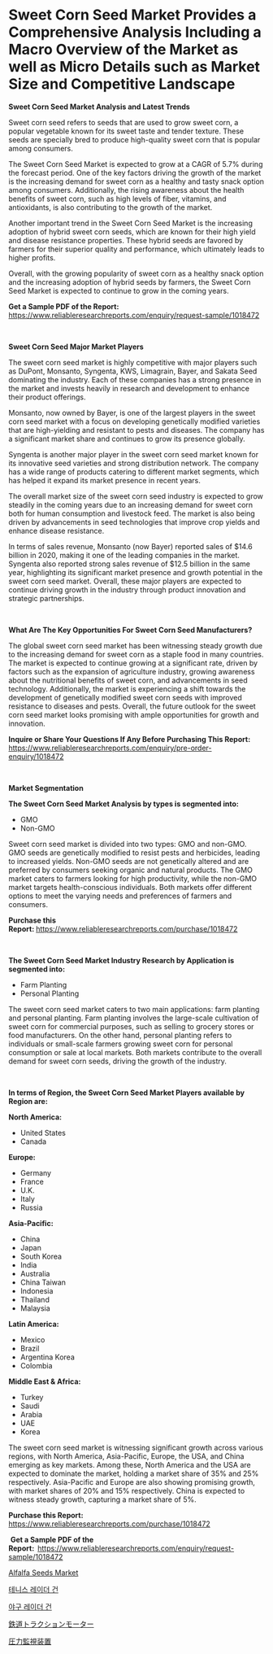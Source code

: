 <p><h1>Sweet Corn Seed Market Provides a Comprehensive Analysis Including a Macro Overview of the Market as well as Micro Details such as Market Size and Competitive Landscape</h1></p><p><strong>Sweet Corn Seed Market Analysis and Latest Trends</strong></p>
<p><p>Sweet corn seed refers to seeds that are used to grow sweet corn, a popular vegetable known for its sweet taste and tender texture. These seeds are specially bred to produce high-quality sweet corn that is popular among consumers.</p><p>The Sweet Corn Seed Market is expected to grow at a CAGR of 5.7% during the forecast period. One of the key factors driving the growth of the market is the increasing demand for sweet corn as a healthy and tasty snack option among consumers. Additionally, the rising awareness about the health benefits of sweet corn, such as high levels of fiber, vitamins, and antioxidants, is also contributing to the growth of the market.</p><p>Another important trend in the Sweet Corn Seed Market is the increasing adoption of hybrid sweet corn seeds, which are known for their high yield and disease resistance properties. These hybrid seeds are favored by farmers for their superior quality and performance, which ultimately leads to higher profits.</p><p>Overall, with the growing popularity of sweet corn as a healthy snack option and the increasing adoption of hybrid seeds by farmers, the Sweet Corn Seed Market is expected to continue to grow in the coming years.</p></p>
<p><strong>Get a Sample PDF of the Report:&nbsp;</strong> <a href="https://www.reliableresearchreports.com/enquiry/request-sample/1018472">https://www.reliableresearchreports.com/enquiry/request-sample/1018472</a></p>
<p>&nbsp;</p>
<p><strong>Sweet Corn Seed Major Market Players</strong></p>
<p><p>The sweet corn seed market is highly competitive with major players such as DuPont, Monsanto, Syngenta, KWS, Limagrain, Bayer, and Sakata Seed dominating the industry. Each of these companies has a strong presence in the market and invests heavily in research and development to enhance their product offerings.</p><p>Monsanto, now owned by Bayer, is one of the largest players in the sweet corn seed market with a focus on developing genetically modified varieties that are high-yielding and resistant to pests and diseases. The company has a significant market share and continues to grow its presence globally.</p><p>Syngenta is another major player in the sweet corn seed market known for its innovative seed varieties and strong distribution network. The company has a wide range of products catering to different market segments, which has helped it expand its market presence in recent years.</p><p>The overall market size of the sweet corn seed industry is expected to grow steadily in the coming years due to an increasing demand for sweet corn both for human consumption and livestock feed. The market is also being driven by advancements in seed technologies that improve crop yields and enhance disease resistance.</p><p>In terms of sales revenue, Monsanto (now Bayer) reported sales of $14.6 billion in 2020, making it one of the leading companies in the market. Syngenta also reported strong sales revenue of $12.5 billion in the same year, highlighting its significant market presence and growth potential in the sweet corn seed market. Overall, these major players are expected to continue driving growth in the industry through product innovation and strategic partnerships.</p></p>
<p>&nbsp;</p>
<p><strong>What Are The Key Opportunities For Sweet Corn Seed Manufacturers?</strong></p>
<p><p>The global sweet corn seed market has been witnessing steady growth due to the increasing demand for sweet corn as a staple food in many countries. The market is expected to continue growing at a significant rate, driven by factors such as the expansion of agriculture industry, growing awareness about the nutritional benefits of sweet corn, and advancements in seed technology. Additionally, the market is experiencing a shift towards the development of genetically modified sweet corn seeds with improved resistance to diseases and pests. Overall, the future outlook for the sweet corn seed market looks promising with ample opportunities for growth and innovation.</p></p>
<p><strong>Inquire or Share Your Questions If Any Before Purchasing This Report:</strong> <a href="https://www.reliableresearchreports.com/enquiry/pre-order-enquiry/1018472">https://www.reliableresearchreports.com/enquiry/pre-order-enquiry/1018472</a></p>
<p>&nbsp;</p>
<p><strong>Market Segmentation</strong></p>
<p><strong>The Sweet Corn Seed Market Analysis by types is segmented into:</strong></p>
<p><ul><li>GMO</li><li>Non-GMO</li></ul></p>
<p><p>Sweet corn seed market is divided into two types: GMO and non-GMO. GMO seeds are genetically modified to resist pests and herbicides, leading to increased yields. Non-GMO seeds are not genetically altered and are preferred by consumers seeking organic and natural products. The GMO market caters to farmers looking for high productivity, while the non-GMO market targets health-conscious individuals. Both markets offer different options to meet the varying needs and preferences of farmers and consumers.</p></p>
<p><strong>Purchase this Report:&nbsp;</strong><a href="https://www.reliableresearchreports.com/purchase/1018472">https://www.reliableresearchreports.com/purchase/1018472</a></p>
<p>&nbsp;</p>
<p><strong>The Sweet Corn Seed Market Industry Research by Application is segmented into:</strong></p>
<p><ul><li>Farm Planting</li><li>Personal Planting</li></ul></p>
<p><p>The sweet corn seed market caters to two main applications: farm planting and personal planting. Farm planting involves the large-scale cultivation of sweet corn for commercial purposes, such as selling to grocery stores or food manufacturers. On the other hand, personal planting refers to individuals or small-scale farmers growing sweet corn for personal consumption or sale at local markets. Both markets contribute to the overall demand for sweet corn seeds, driving the growth of the industry.</p></p>
<p>&nbsp;</p>
<p><strong>In terms of Region, the Sweet Corn Seed Market Players available by Region are:</strong></p>
<p>
    <p> <strong> North America: </strong>
        <ul>
            <li>United States</li>
            <li>Canada</li>
        </ul>
        </p> 
    <p> <strong> Europe: </strong>
        <ul>
            <li>Germany</li>
            <li>France</li>
            <li>U.K.</li>
            <li>Italy</li>
            <li>Russia</li>
        </ul>
        </p> 
    <p> <strong> Asia-Pacific: </strong>
        <ul>
            <li>China</li>
            <li>Japan</li>
            <li>South Korea</li>
            <li>India</li>
            <li>Australia</li>
            <li>China Taiwan</li>
            <li>Indonesia</li>
            <li>Thailand</li>
            <li>Malaysia</li>
        </ul>
        </p> 
    <p> <strong> Latin America: </strong>
        <ul>
            <li>Mexico</li>
            <li>Brazil</li>
            <li>Argentina Korea</li>
            <li>Colombia</li>
        </ul>
        </p> 
    <p> <strong> Middle East & Africa: </strong>
        <ul>
            <li>Turkey</li>
            <li>Saudi</li>
            <li>Arabia</li>
            <li>UAE</li>
            <li>Korea</li>
        </ul>
    </p>
    </p>
<p><p>The sweet corn seed market is witnessing significant growth across various regions, with North America, Asia-Pacific, Europe, the USA, and China emerging as key markets. Among these, North America and the USA are expected to dominate the market, holding a market share of 35% and 25% respectively. Asia-Pacific and Europe are also showing promising growth, with market shares of 20% and 15% respectively. China is expected to witness steady growth, capturing a market share of 5%.</p></p>
<p><strong>Purchase this Report: </strong><a href="https://www.reliableresearchreports.com/purchase/1018472">https://www.reliableresearchreports.com/purchase/1018472</a></p>
<p>&nbsp;<strong>Get a Sample PDF of the Report:&nbsp;&nbsp;</strong><a href="https://www.reliableresearchreports.com/enquiry/request-sample/1018472">https://www.reliableresearchreports.com/enquiry/request-sample/1018472</a></p>
<p><strong></strong></p>
<p><p><a href="https://github.com/danielneavesallisons03mba/Market-Research-Report-List-1/blob/main/alfalfa-seeds-market.md">Alfalfa Seeds Market</a></p><p><a href="https://medium.com/@nenonashellislykjm8ga7ctt35a/%ED%85%8C%EB%8B%88%EC%8A%A4-%EB%A0%88%EC%9D%B4%EB%8D%94%EA%B1%B4-%EC%8B%9C%EC%9E%A5%EC%9D%80-%EC%8B%9C%EC%9E%A5-%EC%A0%90%EC%9C%A0%EC%9C%A8-%EA%B7%9C%EB%AA%A8-%EB%B0%8F-2031%EB%85%84%EA%B9%8C%EC%A7%80-%EC%98%88%EC%83%81%EB%90%9C-%EC%98%88%EC%B8%A1%EC%97%90-%EC%B4%88%EC%A0%90%EC%9D%84-%EB%A7%9E%EC%B6%98%EB%8B%A4-ebc8f1e5d9b0">테니스 레이더 건</a></p><p><a href="https://medium.com/@nenonashellislykjm8ga7ctt35a/%EC%95%BC%EA%B5%AC-%EB%A0%88%EC%9D%B4%EB%8D%94-%EA%B1%B4-%EC%8B%9C%EC%9E%A5-2031%EB%85%84%EA%B9%8C%EC%A7%80%EC%9D%98-%ED%8A%B8%EB%A0%8C%EB%93%9C-%EC%98%88%EC%B8%A1-%EB%B0%8F-%EA%B2%BD%EC%9F%81-%EB%B6%84%EC%84%9D-6897b742c05e">야구 레이더 건</a></p><p><a href="https://medium.com/@dawson566/%E9%89%84%E9%81%93%E3%83%88%E3%83%A9%E3%82%AF%E3%82%B7%E3%83%A7%E3%83%B3%E3%83%A2%E3%83%BC%E3%82%BF%E3%83%BC%E5%B8%82%E5%A0%B4-2031%E5%B9%B4%E3%81%BE%E3%81%A7%E3%81%AE%E6%88%90%E5%8A%9F%E3%81%99%E3%82%8B%E3%83%93%E3%82%B8%E3%83%8D%E3%82%B9%E6%88%A6%E7%95%A5%E3%81%AE%E9%8D%B5%E3%82%92%E4%BA%88%E6%B8%AC-9794992ff574">鉄道トラクションモーター</a></p><p><a href="https://medium.com/@haskellrowe2023/%E5%9C%A7%E5%8A%9B%E7%9B%A3%E8%A6%96%E8%A3%85%E7%BD%AE%E5%B8%82%E5%A0%B4%E3%81%AE%E6%B4%9E%E5%AF%9F-%E5%B8%82%E5%A0%B4%E5%8B%95%E5%90%91-%E6%88%90%E9%95%B7-2024%E5%B9%B4%E3%81%8B%E3%82%892031%E5%B9%B4%E3%81%BE%E3%81%A7%E3%81%AE%E4%BA%88%E6%B8%AC-033e48080387">圧力監視装置</a></p></p>